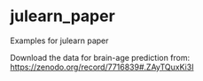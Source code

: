 # julearn_paper
Examples for julearn paper

Download the data for brain-age prediction from: https://zenodo.org/record/7716839#.ZAyTQuxKi3I

